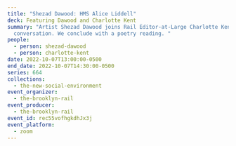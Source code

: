 ```yaml
---
title: "Shezad Dawood: HMS Alice Liddell"
deck: Featuring Dawood and Charlotte Kent
summary: "Artist Shezad Dawood joins Rail Editor-at-Large Charlotte Kent for a
  conversation. We conclude with a poetry reading. "
people:
  - person: shezad-dawood
  - person: charlotte-kent
date: 2022-10-07T13:00:00-0500
end_date: 2022-10-07T14:30:00-0500
series: 664
collections:
  - the-new-social-environment
event_organizer:
  - the-brooklyn-rail
event_producer:
  - the-brooklyn-rail
event_id: rec55vofhgkdhJx3j
event_platform:
  - zoom
---
```

